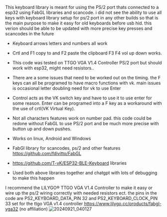 This keyboard library is meant for using the PS/2 port thats connected to a esp32 using FabGL libraries and scancode. i did not see the ability to use all keys with keyboard library setup for ps/2 port in any other builds so that is the main purpose to make it easy for old keyboards before usb hid. this verion should be able to be updated with more precise key presses and scancodes in the future

* Keyboard arrows letters and numbers all work
  
* Crtl and F1 copy to and F2 paste the clipboard F3 F4 vol up down works.
 
* This code was tested on TTGO VGA V1.4 Controller PS/2 port but should work with esp32, might need resistors..
  
* There are a some issues that need to be worked out on the timing. the F keys can all be programed to have macro functions with vk. main issues is occasional letter doubling need for vk to use Enter
  
* Control acts as the VK switch key and have to use it to use enter for some reason. Enter can be programed into a F key as a workaround with the use of crtl(VK Virtual Key).
  
* Not all characters features work on number pad. this code could be redone without FabGL to use PS/2 port and be much more precise with button up and down pushes.
* Works on linux, Android and Windows

* FabGl library for scancodes, ps/2 and other features https://github.com/fdivitto/FabGL
* https://github.com/T-vK/ESP32-BLE-Keyboard libraries 

* Used both above libraries together and chatgpt with lots of debugging to make this happen

I recommend the LILYGO® TTGO VGA V1.4 Controller to make it easy or wire up the ps/2 wiring correctly with needed resistors ect. the pins in the code are  PS2_KEYBOARD_DATA_PIN 32
and PS2_KEYBOARD_CLOCK_PIN 33 set for the ttgo VGA v1.4 controller https://www.lilygo.cc/products/fabgl-vga32 (no affiliation)
![20240921_040127](https://github.com/user-attachments/assets/38654779-f7c5-438c-9aa3-c6c1fbf4c5e9)
